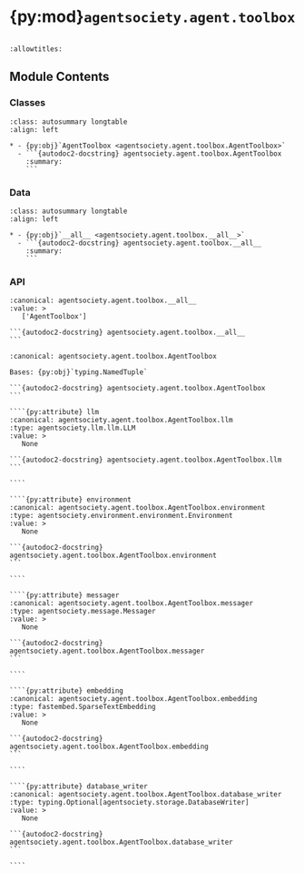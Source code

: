 # {py:mod}`agentsociety.agent.toolbox`

```{py:module} agentsociety.agent.toolbox
```

```{autodoc2-docstring} agentsociety.agent.toolbox
:allowtitles:
```

## Module Contents

### Classes

````{list-table}
:class: autosummary longtable
:align: left

* - {py:obj}`AgentToolbox <agentsociety.agent.toolbox.AgentToolbox>`
  - ```{autodoc2-docstring} agentsociety.agent.toolbox.AgentToolbox
    :summary:
    ```
````

### Data

````{list-table}
:class: autosummary longtable
:align: left

* - {py:obj}`__all__ <agentsociety.agent.toolbox.__all__>`
  - ```{autodoc2-docstring} agentsociety.agent.toolbox.__all__
    :summary:
    ```
````

### API

````{py:data} __all__
:canonical: agentsociety.agent.toolbox.__all__
:value: >
   ['AgentToolbox']

```{autodoc2-docstring} agentsociety.agent.toolbox.__all__
```

````

`````{py:class} AgentToolbox
:canonical: agentsociety.agent.toolbox.AgentToolbox

Bases: {py:obj}`typing.NamedTuple`

```{autodoc2-docstring} agentsociety.agent.toolbox.AgentToolbox
```

````{py:attribute} llm
:canonical: agentsociety.agent.toolbox.AgentToolbox.llm
:type: agentsociety.llm.llm.LLM
:value: >
   None

```{autodoc2-docstring} agentsociety.agent.toolbox.AgentToolbox.llm
```

````

````{py:attribute} environment
:canonical: agentsociety.agent.toolbox.AgentToolbox.environment
:type: agentsociety.environment.environment.Environment
:value: >
   None

```{autodoc2-docstring} agentsociety.agent.toolbox.AgentToolbox.environment
```

````

````{py:attribute} messager
:canonical: agentsociety.agent.toolbox.AgentToolbox.messager
:type: agentsociety.message.Messager
:value: >
   None

```{autodoc2-docstring} agentsociety.agent.toolbox.AgentToolbox.messager
```

````

````{py:attribute} embedding
:canonical: agentsociety.agent.toolbox.AgentToolbox.embedding
:type: fastembed.SparseTextEmbedding
:value: >
   None

```{autodoc2-docstring} agentsociety.agent.toolbox.AgentToolbox.embedding
```

````

````{py:attribute} database_writer
:canonical: agentsociety.agent.toolbox.AgentToolbox.database_writer
:type: typing.Optional[agentsociety.storage.DatabaseWriter]
:value: >
   None

```{autodoc2-docstring} agentsociety.agent.toolbox.AgentToolbox.database_writer
```

````

`````
